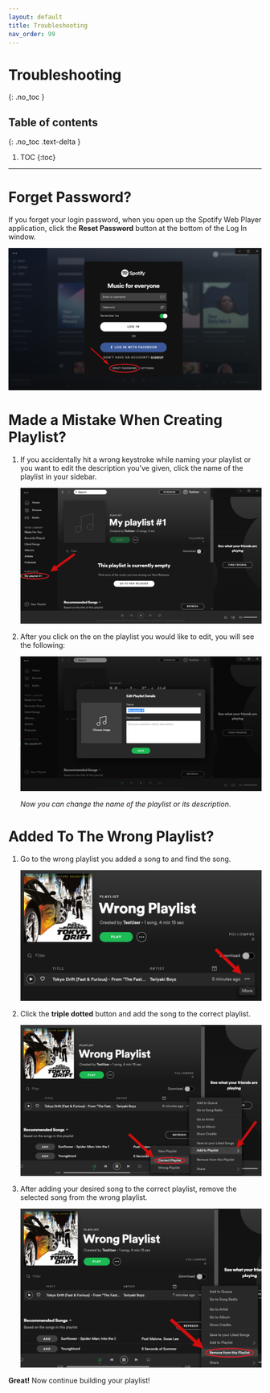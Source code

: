```yaml
---
layout: default
title: Troubleshooting
nav_order: 99
---
```


# Troubleshooting
{: .no_toc }

## Table of contents
{: .no_toc .text-delta }

1. TOC
{:toc}

---

# Forget Password?

If you forget your login password, when you open up the Spotify Web Player application, click the **Reset Password** button at the bottom of the Log In window.  

   ![ResetPassword](https://github.com/kanmatthew/Matt-test-docs/blob/gh-pages/assets/images/Reset_password.png?raw=true "Reset Password")

# Made a Mistake When Creating Playlist?

1. If you accidentally hit a wrong keystroke while naming your playlist or you want to edit the description you've given, click the name of the playlist in your sidebar.  

    ![EditPlaylist](https://github.com/kanmatthew/Matt-test-docs/blob/gh-pages/assets/images/editplaylist1.png?raw=true)

2. After you click on the on the playlist you would like to edit, you will see the following:  

    ![EditPlaylist2](https://github.com/kanmatthew/Matt-test-docs/blob/gh-pages/assets/images/editplaylist2.png?raw=true)

    _Now you can change the name of the playlist or its description_.

# Added To The Wrong Playlist?

1. Go to the wrong playlist you added a song to and find the song.  

    ![wrong_playlist](https://github.com/kanmatthew/Matt-test-docs/blob/gh-pages/assets/images/wrong_playlist.png?raw=true)

2. Click the **triple dotted** button and add the song to the correct playlist.  

    ![wrong_playlist2](https://github.com/kanmatthew/Matt-test-docs/blob/gh-pages/assets/images/wrong_playlist2.png?raw=true)
 
3. After adding your desired song to the correct playlist, remove the selected song from the wrong playlist.  

    ![wrong_playlist3](https://github.com/kanmatthew/Matt-test-docs/blob/gh-pages/assets/images/wrong_playlist3.png?raw=true)

**Great!** Now continue building your playlist!

